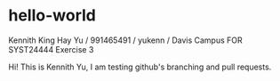 # hello-world
Kennith King Hay Yu / 991465491 / yukenn / Davis Campus FOR SYST24444 Exercise 3

Hi! This is Kennith Yu, I am testing github's branching and pull requests.
